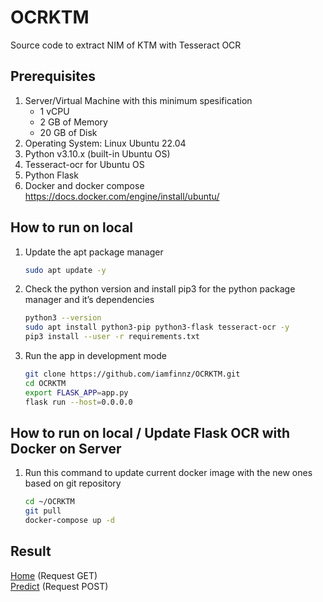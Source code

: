 # OCRKTM
Source code to extract NIM of KTM with Tesseract OCR

## Prerequisites
1. Server/Virtual Machine with this minimum spesification
   - 1 vCPU
   - 2 GB of Memory
   - 20 GB of Disk
2. Operating System: Linux Ubuntu 22.04
3. Python v3.10.x (built-in Ubuntu OS)
4. Tesseract-ocr for Ubuntu OS
5. Python Flask
6. Docker and docker compose <br/>
   https://docs.docker.com/engine/install/ubuntu/

## How to run on local
1. Update the apt package manager
   
   ```bash
   sudo apt update -y
   ```
   
2. Check the python version and install pip3 for the python package manager and it’s dependencies
   
   ```bash
   python3 --version
   sudo apt install python3-pip python3-flask tesseract-ocr -y
   pip3 install --user -r requirements.txt
   ```
   
3. Run the app in development mode
   ```bash
   git clone https://github.com/iamfinnz/OCRKTM.git
   cd OCRKTM
   export FLASK_APP=app.py
   flask run --host=0.0.0.0
   ```

## How to run on local / Update Flask OCR with Docker on Server
1. Run this command to update current docker image with the new ones based on git repository
   
   ```bash
   cd ~/OCRKTM
   git pull
   docker-compose up -d
   ```
   
## Result
[Home](http://103.193.176.122:5000/) (Request GET) <br/>
[Predict](http://103.193.176.122:5000/predict) (Request POST)
